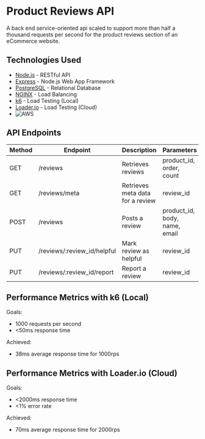 <!-- ABOUT THE PROJECT -->

# Product Reviews API
A back end service-oriented api scaled to support more than half a thousand requests per second for the product reviews section of an eCommerce website.

## Technologies Used
- [Node.js](https://nodejs.org/en/) - RESTful API
- [Express](http://expressjs.com/) - Node.js Web App Framework
- [PostgreSQL](https://www.postgresql.org/) - Relational Database
- [NGINX](https://www.nginx.com/) - Load Balancing
- [k6](https://k6.io/) - Load Testing (Local)
- [Loader.io](https://loader.io/) - Load Testing (Cloud)
- ![AWS](https://img.shields.io/badge/AWS-%23FF9900.svg?style=for-the-badge&logo=amazon-aws&logoColor=white)

## API Endpoints
| Method        | Endpoint      | Description   | Parameters    |
| ------------- | ------------- | ------------- | ------------- |
| GET           | /reviews | Retrieves reviews | product_id, order, count |
| GET           | /reviews/meta | Retrieves meta data for a review | review_id |
| POST          | /reviews | Posts a review | product_id, body, name, email |
| PUT           | /reviews/:review_id/helpful | Mark review as helpful | review_id |
| PUT           | /reviews/:review_id/report | Report a review | review_id |

## Performance Metrics with k6 (Local)
Goals:
- 1000 requests per second
- <50ms response time

Achieved:
- 38ms average response time for 1000rps

## Performance Metrics with Loader.io (Cloud)
Goals:
- <2000ms response time
- <1% error rate

Achieved:
- 70ms average response time for 2000rps 
